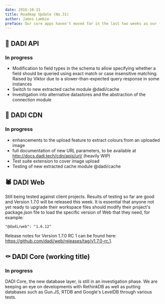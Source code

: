 ```yaml
---
date: 2016-10-31
title: Roadmap Update (No.31)
author: James Lambie
preface: Our core apps haven't moved far in the last two weeks as our focus has been on bug fixing on the back of some at-scale client implementations.
---
```


## 🎃 DADI API

### In progress

* Modification to field types in the schema to allow specifying whether a field should be queried using
exact match or case insensitive matching. Raised by Viktor due to a slower-than-expected query response in some instances
* Switch to new extracted cache module @dadi/cache
* Investigation into alternative datastores and the abstraction of the connection module

## 👻 DADI CDN

### In progress

* enhancements to the upload feature to extract colours from an uploaded image
* full documentation of new URL parameters, to be available at http://docs.dadi.tech/cdn/apis/url/ (heavily WIP)
* Test suite extension to cover image upload
* Testing of new extracted cache module @dadi/cache

## 🕷 DADI Web

Still being tested against client projects. Results of testing so far are good and Version 1.7.0 will be released this week. It is essential that anyone not yet ready to upgrade their workspace files should modify their project's package.json file to load the specific version of Web that they need, for example:

`"@dadi/web": "1.6.12"`

Release notes for Version 1.7.0 RC 1 can be found here: https://github.com/dadi/web/releases/tag/v1.7.0-rc.1.

## ⚰ DADI Core (working title)

### In progress

DADI Core, the new database layer, is still in an investigation phase. We are keeping an eye on developments with RethinkDB as well as putting databases such as Gun.JS, RTDB and Google's LevelDB through various tests.
